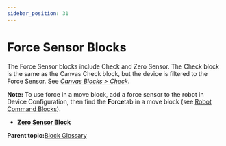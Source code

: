 ```yaml
---
sidebar_position: 31
---
```


# Force Sensor Blocks

The Force Sensor blocks include Check and Zero Sensor. The Check block is the same as the Canvas Check block, but the device is filtered to the Force Sensor. See [*Canvas Blocks \> Check*](Canvas-Check.md).

**Note:** To use force in a move block, add a force sensor to the robot in Device Configuration, then find the **Force**tab in a move block \(see [Robot Command Blocks](Robot-Overview.md)\).

-   **[Zero Sensor Block](../TaskCanvasBlockGlossary/Device-ForceSensor-ZeroSensor.md)**  


**Parent topic:**[Block Glossary](../TaskCanvasBlockGlossary/BlockGlossaryOverview.md)

